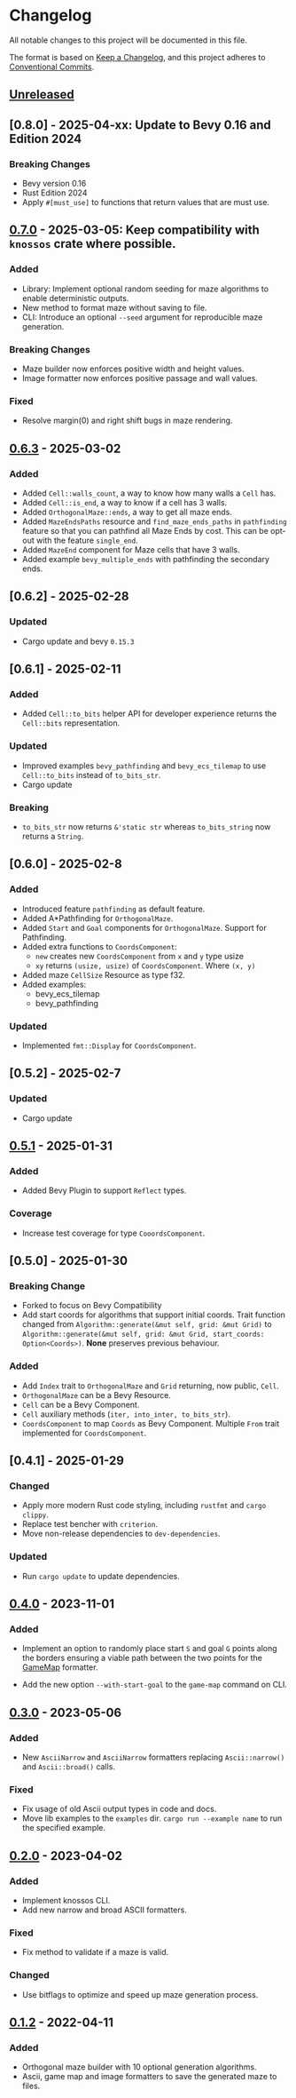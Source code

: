 # Changelog

All notable changes to this project will be documented in this file.

The format is based on [Keep a Changelog](https://keepachangelog.com/en/1.0.0/),
and this project adheres to [Conventional Commits](https://www.conventionalcommits.org/en/v1.0.0/).

## [Unreleased]

## [0.8.0] - 2025-04-xx: Update to Bevy 0.16 and Edition 2024

### Breaking Changes

- Bevy version 0.16
- Rust Edition 2024
- Apply `#[must_use]` to functions that return values that are must use.

## [0.7.0] - 2025-03-05: Keep compatibility with `knossos` crate where possible.

### Added

- Library: Implement optional random seeding for maze algorithms to enable deterministic outputs.
- New method to format maze without saving to file.
- CLI: Introduce an optional `--seed` argument for reproducible maze generation.

### Breaking Changes

- Maze builder now enforces positive width and height values.
- Image formatter now enforces positive passage and wall values.

### Fixed

- Resolve margin(0) and right shift bugs in maze rendering.

## [0.6.3] - 2025-03-02

### Added
- Added `Cell::walls_count`, a way to know how many walls a `Cell` has. 
- Added `Cell::is_end`, a way to know if a cell has 3 walls. 
- Added `OrthogonalMaze::ends`, a way to get all maze ends.
- Added `MazeEndsPaths` resource and `find_maze_ends_paths` in `pathfinding` feature so that you can pathfind all Maze Ends by cost. This can be opt-out with the feature `single_end`.
- Added `MazeEnd` component for Maze cells that have 3 walls.
- Added example `bevy_multiple_ends` with pathfinding the secondary ends.

## [0.6.2] - 2025-02-28

### Updated
- Cargo update and bevy `0.15.3`


## [0.6.1] - 2025-02-11

### Added
- Added `Cell::to_bits` helper API for developer experience returns the `Cell::bits` representation.

### Updated
- Improved examples `bevy_pathfinding` and `bevy_ecs_tilemap` to use `Cell::to_bits` instead of `to_bits_str`.
- Cargo update

### Breaking
- `to_bits_str` now returns `&'static str` whereas `to_bits_string` now returns a `String`.

## [0.6.0] - 2025-02-8

### Added 
- Introduced feature `pathfinding` as default feature.
- Added A*Pathfinding for `OrthogonalMaze`. 
- Added `Start` and `Goal` components for `OrthogonalMaze`. Support for Pathfinding.
- Added extra functions to `CoordsComponent`:
    - `new` creates new `CoordsComponent` from `x` and `y` type usize
    - `xy` returns `(usize, usize)` of `CoordsComponent`. Where `(x, y)`
- Added maze `CellSize` Resource as type f32.
- Added examples:
    - bevy_ecs_tilemap
    - bevy_pathfinding 

### Updated
- Implemented `fmt::Display` for `CoordsComponent`.

## [0.5.2] - 2025-02-7

### Updated
- Cargo update

## [0.5.1] - 2025-01-31

### Added
- Added Bevy Plugin to support `Reflect` types.

### Coverage
- Increase test coverage for type `CooordsComponent`.

## [0.5.0] - 2025-01-30

### Breaking Change
- Forked to focus on Bevy Compatibility
- Add start coords for algorithms that support initial coords. Trait function changed from `Algorithm::generate(&mut self, grid: &mut Grid)` to `Algorithm::generate(&mut self, grid: &mut Grid, start_coords: Option<Coords>)`. **None** preserves previous behaviour.

### Added
- Add `Index` trait to `OrthogonalMaze` and `Grid` returning, now public, `Cell`.
- `OrthogonalMaze` can be a Bevy Resource.
- `Cell` can be a Bevy Component.
- `Cell` auxiliary methods (`iter, into_inter, to_bits_str`).
- `CoordsComponent` to map `Coords` as Bevy Component. Multiple `From` trait implemented for `CoordsComponent`.

## [0.4.1] - 2025-01-29

### Changed
- Apply more modern Rust code styling, including `rustfmt` and `cargo clippy`.
- Replace test bencher with `criterion`.
- Move non-release dependencies to `dev-dependencies`.

### Updated
- Run `cargo update` to update dependencies.

## [0.4.0] - 2023-11-01

### Added

- Implement an option to randomly place start `S` and goal `G` points along the borders ensuring a viable path between the two points for the [GameMap](./src/maze/formatters/game_map.rs) formatter.

- Add the new option `--with-start-goal` to the `game-map` command on CLI.

## [0.3.0] - 2023-05-06

### Added

- New `AsciiNarrow` and `AsciiNarrow` formatters replacing `Ascii::narrow()` and `Ascii::broad()` calls.

### Fixed

- Fix usage of old Ascii output types in code and docs.
- Move lib examples to the `examples` dir. `cargo run --example name` to run the specified example.

## [0.2.0] - 2023-04-02

### Added

- Implement knossos CLI.
- Add new narrow and broad ASCII formatters.

### Fixed

- Fix method to validate if a maze is valid.

### Changed

- Use bitflags to optimize and speed up maze generation process.

## [0.1.2] - 2022-04-11

### Added

- Orthogonal maze builder with 10 optional generation algorithms.
- Ascii, game map and image formatters to save the generated maze to files.

[unreleased]: https://github.com/unrenamed/knossos/compare/v0.7.0...HEAD
[0.7.0]: https://github.com/unrenamed/knossos/compare/v0.6.3...v0.7.0
[0.6.3]: https://github.com/unrenamed/knossos/compare/v0.5.1...v0.6.3
[0.5.1]: https://github.com/unrenamed/knossos/compare/v0.4.0...v0.5.1
[0.4.0]: https://github.com/unrenamed/knossos/compare/v0.3.0...v0.4.0
[0.3.0]: https://github.com/unrenamed/knossos/compare/v0.2.0...v0.3.0
[0.2.0]: https://github.com/unrenamed/knossos/compare/v0.1.2...v0.2.0
[0.1.2]: https://github.com/unrenamed/knossos/releases/tag/v0.1.2
